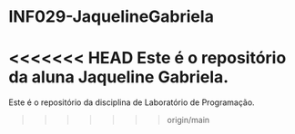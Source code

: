 # INF029-JaquelineGabriela

<<<<<<< HEAD
Este é o repositório da aluna Jaqueline Gabriela.
=======
Este é o repositório da disciplina de Laboratório de Programação.
>>>>>>> origin/main
